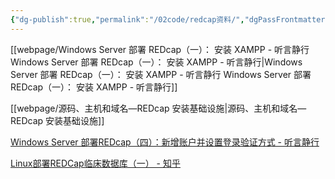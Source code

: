 ```yaml
---
{"dg-publish":true,"permalink":"/02code/redcap资料/","dgPassFrontmatter":true}
---
```



[[webpage/Windows Server 部署 REDcap（一）： 安装 XAMPP - 听言静行 Windows Server 部署 REDcap（一）： 安装 XAMPP - 听言静行\|Windows Server 部署 REDcap（一）： 安装 XAMPP - 听言静行 Windows Server 部署 REDcap（一）： 安装 XAMPP - 听言静行]]

[[webpage/源码、主机和域名—REDcap 安装基础设施\|源码、主机和域名—REDcap 安装基础设施]]

[Windows Server 部署REDcap（四）：新增账户并设置登录验证方式 - 听言静行](https://www.wayhear.com/2020/03/windows-server-redcap-4-authentication/)






[Linux部署REDCap临床数据库（一） - 知乎](https://zhuanlan.zhihu.com/p/384430013?utm_id=0)